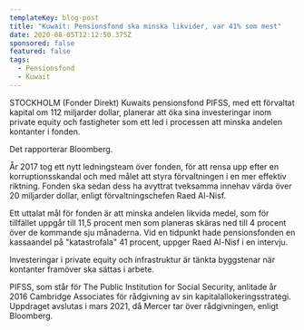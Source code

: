 ```yaml
---
templateKey: blog-post
title: "Kuwait: Pensionsfond ska minska likvider, var 41% som mest"
date: 2020-08-05T12:12:50.375Z
sponsored: false
featured: false
tags:
  - Pensionsfond
  - Kuwait
---
```

STOCKHOLM (Fonder Direkt) Kuwaits pensionsfond PIFSS, med ett förvaltat kapital om 112 miljarder dollar, planerar att öka sina investeringar inom private equity och fastigheter som ett led i processen att minska andelen kontanter i fonden.

Det rapporterar Bloomberg.

År 2017 tog ett nytt ledningsteam över fonden, för att rensa upp efter en korruptionsskandal och med målet att styra förvaltningen i en mer effektiv riktning. Fonden ska sedan dess ha avyttrat tveksamma innehav värda över 20 miljarder dollar, enligt förvaltningschefen Raed Al-Nisf.

Ett uttalat mål för fonden är att minska andelen likvida medel, som för tillfället uppgår till 11,5 procent men som planeras skäras ned till 4 procent över de kommande sju månaderna. Vid en tidpunkt hade pensionsfonden en kassaandel på "katastrofala" 41 procent, uppger Raed Al-Nisf i en intervju.

Investeringar i private equity och infrastruktur är tänkta byggstenar när kontanter framöver ska sättas i arbete.

PIFSS, som står för The Public Institution for Social Security, anlitade år 2016 Cambridge Associates för rådgivning av sin kapitalallokeringsstrategi. Uppdraget avslutas i mars 2021, då Mercer tar över rådgivningen, enligt Bloomberg.